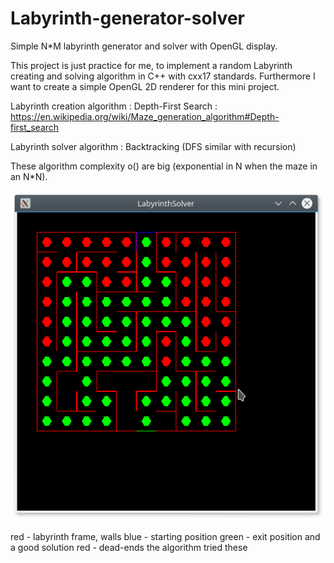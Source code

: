 # Labyrinth-generator-solver
Simple N*M labyrinth generator and solver with OpenGL display.

This project is just practice for me, to implement a random Labyrinth creating and solving algorithm in C++ with cxx17 standards. Furthermore I want to create a simple OpenGL 2D renderer for this mini project.

Labyrinth creation algorithm : Depth-First Search : https://en.wikipedia.org/wiki/Maze_generation_algorithm#Depth-first_search

Labyrinth solver algorithm : Backtracking (DFS similar with recursion)

These algorithm complexity o() are big (exponential in N when the maze in an N*N).

![alt text](https://raw.githubusercontent.com/janohhank/Labyrinth-generator-solver/master/doc/example.png)

red - labyrinth frame, walls
blue - starting position
green - exit position and a good solution
red - dead-ends the algorithm tried these
